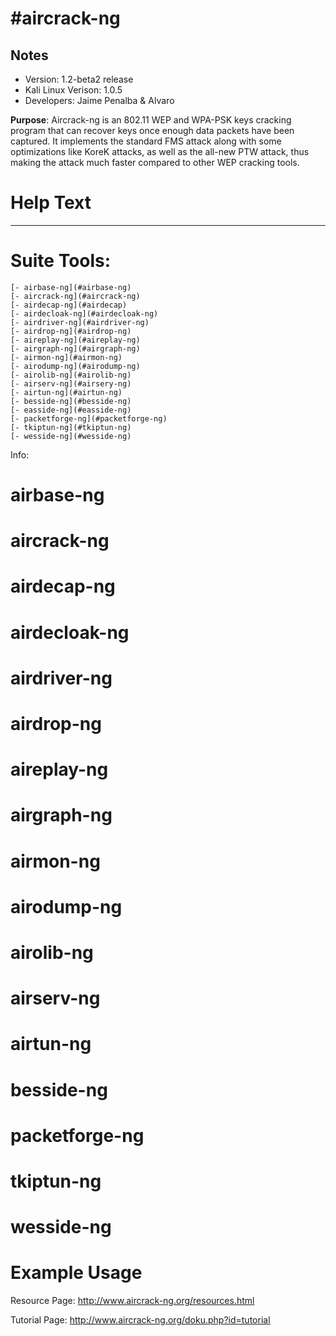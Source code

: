 # #aircrack-ng  

Notes
-------

 * Version: 1.2-beta2 release  
 * Kali Linux Verison: 1.0.5  
 * Developers: Jaime Penalba & Alvaro


**Purpose**: Aircrack-ng is an 802.11 WEP and WPA-PSK keys cracking program that can recover keys once enough data packets have been captured. It implements the standard FMS attack along with some optimizations like KoreK attacks, as well as the all-new PTW attack, thus making the attack much faster compared to other WEP cracking tools.

# Help Text
-----------

# Suite Tools:  
    [- airbase-ng](#airbase-ng)  
    [- aircrack-ng](#aircrack-ng)  
    [- airdecap-ng](#airdecap)  
    [- airdecloak-ng](#airdecloak-ng)  
    [- airdriver-ng](#airdriver-ng)  
    [- airdrop-ng](#airdrop-ng)  
    [- aireplay-ng](#aireplay-ng)  
    [- airgraph-ng](#airgraph-ng)  
    [- airmon-ng](#airmon-ng)  
    [- airodump-ng](#airodump-ng)  
    [- airolib-ng](#airolib-ng)  
    [- airserv-ng](#airsery-ng)  
    [- airtun-ng](#airtun-ng)  
    [- besside-ng](#besside-ng)  
    [- easside-ng](#easside-ng)  
    [- packetforge-ng](#packetforge-ng)  
    [- tkiptun-ng](#tkiptun-ng)  
    [- wesside-ng](#wesside-ng)  
	
Info:

# airbase-ng  
# aircrack-ng  
# airdecap-ng  
# airdecloak-ng  
# airdriver-ng  
# airdrop-ng  
# aireplay-ng  
# airgraph-ng  
# airmon-ng  
# airodump-ng  
# airolib-ng  
# airserv-ng  
# airtun-ng  
# besside-ng  
# packetforge-ng  
# tkiptun-ng  
# wesside-ng  

# Example Usage 




Resource Page: http://www.aircrack-ng.org/resources.html

Tutorial Page: http://www.aircrack-ng.org/doku.php?id=tutorial
